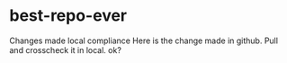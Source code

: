 # best-repo-ever
Changes made local
compliance
Here is the change made in github. Pull and crosscheck it in local. ok?
